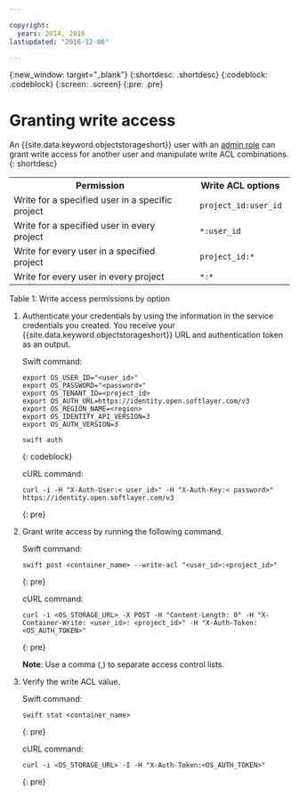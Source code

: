 ```yaml
---

copyright:
  years: 2014, 2016
lastupdated: "2016-12-06"

---
```

{:new_window: target="_blank"}
{:shortdesc: .shortdesc}
{:codeblock: .codeblock}
{:screen: .screen}
{:pre: .pre}


# Granting write access

An {{site.data.keyword.objectstorageshort}} user with an [admin role](/docs/services/ObjectStorage/os_access_types.html) can grant write access for another user and manipulate write ACL combinations.
{: shortdesc}

<table>
  <tr>
    <th> Permission </th>
    <th> Write ACL options </th>
  </tr>
  <tr>
    <td> Write for a specified user in a specific project </td>
    <td> <code> project_id:user_id </code> </td>
  </tr>
  <tr>
    <td> Write for a specified user in every project </td>
    <td> <code> &#42;:user_id </code> </td>
  </tr>
  <tr>
    <td> Write for every user in a specified project </td>
    <td>  <code> project_id:&#42; </code> </td>
  </tr>
  <tr>
    <td> Write for every user in every project </td>
    <td>  <code> &#42;:&#42; </code> </td>
  </tr>
</table>

Table 1: Write access permissions by option



1. Authenticate your credentials by using the information in the service credentials you created.  You receive your {{site.data.keyword.objectstorageshort}} URL and authentication token as an output.

    Swift command:

    ```
    export OS_USER_ID="<user_id>"
    export OS_PASSWORD="<password>"
    export OS_TENANT_ID=<project_id>
    export OS_AUTH_URL=https://identity.open.softlayer.com/v3
    export OS_REGION_NAME=<region>
    export OS_IDENTITY_API_VERSION=3
    export OS_AUTH_VERSION=3

    swift auth
    ```
    {: codeblock}

    cURL command:

    ```
    curl -i -H "X-Auth-User:< user_id>" -H "X-Auth-Key:< password>" https://identity.open.softlayer.com/v3
    ```
    {: pre}

2. Grant write access by running the following command.

    Swift command:

    ```
    swift post <container_name> --write-acl "<user_id>:<project_id>"
    ```
    {: pre}

    cURL command:

    ```
    curl -i <OS_STORAGE_URL> -X POST -H "Content-Length: 0" -H "X-Container-Write: <user_id>: <project_id>" -H "X-Auth-Token:<OS_AUTH_TOKEN>"
    ```
    {: pre}

    **Note**: Use a comma (,) to separate access control lists.

3. Verify the write ACL value.

    Swift command:

    ```
    swift stat <container_name>
    ```
    {: pre}

    cURL command:

    ```
    curl -i <OS_STORAGE_URL> -I -H "X-Auth-Token:<OS_AUTH_TOKEN>"
    ```
    {: pre}
